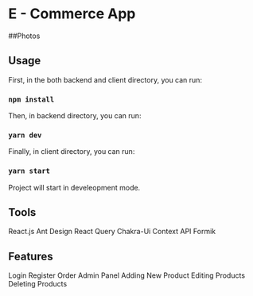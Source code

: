 # E - Commerce App

##Photos



## Usage

First, in the both backend and client directory, you can run:

### `npm install`

Then, in backend directory, you can run:

### `yarn dev`

Finally, in client directory, you can run:

### `yarn start`

Project will start in develeopment mode. 

## Tools



React.js
Ant Design
React Query
Chakra-Ui
Context API
Formik

## Features

Login
Register
Order
Admin Panel
Adding New Product
Editing Products
Deleting Products
